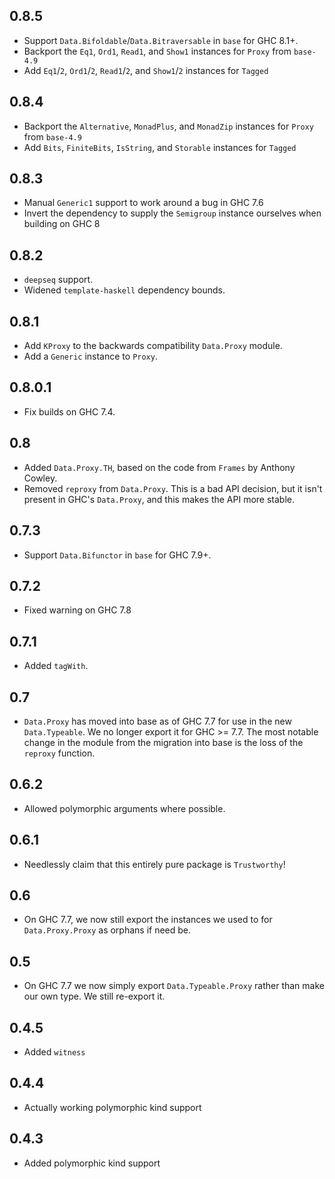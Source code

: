0.8.5
-----
* Support `Data.Bifoldable`/`Data.Bitraversable` in `base` for GHC 8.1+.
* Backport the `Eq1`, `Ord1`, `Read1`, and `Show1` instances for `Proxy` from `base-4.9`
* Add `Eq1`/`2`, `Ord1`/`2`, `Read1`/`2`, and `Show1`/`2` instances for `Tagged`

0.8.4
-----
* Backport the `Alternative`, `MonadPlus`, and `MonadZip` instances for `Proxy` from `base-4.9`
* Add `Bits`, `FiniteBits`, `IsString`, and `Storable` instances for `Tagged`

0.8.3
-----
* Manual `Generic1` support to work around a bug in GHC 7.6
* Invert the dependency to supply the `Semigroup` instance ourselves when building on GHC 8

0.8.2
-------
* `deepseq` support.
* Widened `template-haskell` dependency bounds.

0.8.1
-----
* Add `KProxy` to the backwards compatibility `Data.Proxy` module.
* Add a `Generic` instance to `Proxy`.

0.8.0.1
-------
* Fix builds on GHC 7.4.

0.8
---
* Added `Data.Proxy.TH`, based on the code from `Frames` by Anthony Cowley.
* Removed `reproxy` from `Data.Proxy`. This is a bad API decision, but it isn't present in GHC's `Data.Proxy`, and this makes the API more stable.

0.7.3
---
* Support `Data.Bifunctor` in `base` for GHC 7.9+.

0.7.2
-----
* Fixed warning on GHC 7.8

0.7.1
-----
* Added `tagWith`.

0.7
---
* `Data.Proxy` has moved into base as of GHC 7.7 for use in the new `Data.Typeable`. We no longer export
  it for GHC >= 7.7. The most notable change in the module from the migration into base is the loss of
  the `reproxy` function.

0.6.2
-----
* Allowed polymorphic arguments where possible.

0.6.1
-----
* Needlessly claim that this entirely pure package is `Trustworthy`!

0.6
---
* On GHC 7.7, we now still export the instances we used to for `Data.Proxy.Proxy` as orphans if need be.

0.5
---
* On GHC 7.7 we now simply export `Data.Typeable.Proxy` rather than make our own type. We still re-export it.

0.4.5
-----
* Added `witness`

0.4.4
-----
* Actually working polymorphic kind support

0.4.3
-----
* Added polymorphic kind support

